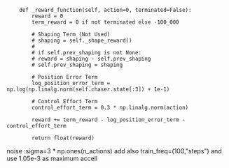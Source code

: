 ```{python}
    def _reward_function(self, action=0, terminated=False):
        reward = 0
        term_reward = 0 if not terminated else -100_000

        # Shaping Term (Not Used)
        # shaping = self._shape_reward()
        #
        # if self.prev_shaping is not None:
        # reward = shaping - self.prev_shaping
        # self.prev_shaping = shaping

        # Position Error Term
        log_position_error_term = np.log(np.linalg.norm(self.chaser.state[:3]) + 1e-1)

        # Control Effort Term
        control_effort_term = 0.3 * np.linalg.norm(action)

        reward += term_reward - log_position_error_term - control_effort_term

        return float(reward)

```
noise :sigma=3 * np.ones(n_actions)
add also train_freq=(100,"steps")
and use 1.05e-3 as maximum accell